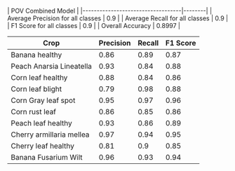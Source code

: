 | POV Combined Model                         |
|-----------------------------------|--------|
| Average Precision for all classes | 0.9    |
| Average Recall for all classes    | 0.9    |
| F1 Score for all classes          | 0.9    |
| Overall Accuracy                  | 0.8997 |

| Crop                     | Precision | Recall | F1 Score |
|--------------------------|-----------|--------|----------|
| Banana healthy           | 0.86      | 0.89   | 0.87     |
| Peach Anarsia Lineatella | 0.93      | 0.84   | 0.88     |
| Corn leaf healthy        | 0.88      | 0.84   | 0.86     |
|  Corn leaf blight        | 0.79      | 0.98   | 0.88     |
|  Corn Gray leaf spot     | 0.95      | 0.97   | 0.96     |
|  Corn rust leaf          | 0.86      | 0.85   | 0.86     |
|  Peach leaf healthy      | 0.93      | 0.86   | 0.89     |
| Cherry armillaria mellea | 0.97      | 0.94   | 0.95     |
| Cherry leaf healthy      | 0.81      | 0.9    | 0.85     |
| Banana Fusarium Wilt     | 0.96      | 0.93   | 0.94     |
